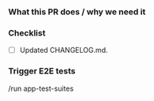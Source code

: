 ### What this PR does / why we need it



### Checklist

- [ ] Updated CHANGELOG.md.

### Trigger E2E tests

<!--
If you want to skip the E2E tests, remove the following line and add the `skip/ci` label to skip the check.

Note: Tests are not automatically executed when creating a draft PR. If you do want to trigger the tests while still in draft then please add a comment with the trigger.
-->

/run app-test-suites
